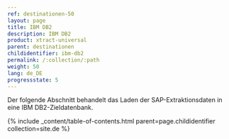 ```yaml
---
ref: destinationen-50
layout: page
title: IBM DB2
description: IBM DB2
product: xtract-universal
parent: destinationen
childidentifier: ibm-db2
permalink: /:collection/:path
weight: 50
lang: de_DE
progressstate: 5
---
```


Der folgende Abschnitt behandelt das Laden der SAP-Extraktionsdaten in eine IBM DB2-Zieldatenbank.


{% include _content/table-of-contents.html parent=page.childidentifier collection=site.de %}